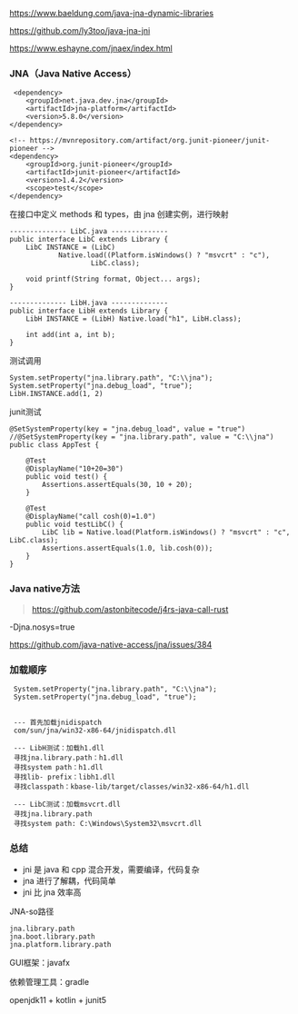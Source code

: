 https://www.baeldung.com/java-jna-dynamic-libraries

https://github.com/ly3too/java-jna-jni

https://www.eshayne.com/jnaex/index.html



### JNA（Java Native Access）

```
 <dependency>
	<groupId>net.java.dev.jna</groupId>
	<artifactId>jna-platform</artifactId>
	<version>5.8.0</version>
</dependency>

<!-- https://mvnrepository.com/artifact/org.junit-pioneer/junit-pioneer -->
<dependency>
    <groupId>org.junit-pioneer</groupId>
    <artifactId>junit-pioneer</artifactId>
    <version>1.4.2</version>
    <scope>test</scope>
</dependency>
```

在接口中定义 methods 和 types，由 jna 创建实例，进行映射

```
-------------- LibC.java --------------
public interface LibC extends Library {
    LibC INSTANCE = (LibC)
            Native.load((Platform.isWindows() ? "msvcrt" : "c"),
                    LibC.class);

    void printf(String format, Object... args);
}

-------------- LibH.java --------------
public interface LibH extends Library {
    LibH INSTANCE = (LibH) Native.load("h1", LibH.class);

    int add(int a, int b);
}
```

测试调用

```
System.setProperty("jna.library.path", "C:\\jna");
System.setProperty("jna.debug_load", "true");
LibH.INSTANCE.add(1, 2)
```

junit测试

```
@SetSystemProperty(key = "jna.debug_load", value = "true")
//@SetSystemProperty(key = "jna.library.path", value = "C:\\jna")
public class AppTest {

    @Test
    @DisplayName("10+20=30")
    public void test() {
        Assertions.assertEquals(30, 10 + 20);
    }

    @Test
    @DisplayName("call cosh(0)=1.0")
    public void testLibC() {
        LibC lib = Native.load(Platform.isWindows() ? "msvcrt" : "c", LibC.class);
        Assertions.assertEquals(1.0, lib.cosh(0));
    }
}
```



### Java native方法

> https://github.com/astonbitecode/j4rs-java-call-rust







-Djna.nosys=true

https://github.com/java-native-access/jna/issues/384



### 加载顺序

```
 System.setProperty("jna.library.path", "C:\\jna");
 System.setProperty("jna.debug_load", "true");
 
 
 --- 首先加载jnidispatch
 com/sun/jna/win32-x86-64/jnidispatch.dll
 
 --- LibH测试：加载h1.dll
 寻找jna.library.path：h1.dll
 寻找system path：h1.dll
 寻找lib- prefix：libh1.dll
 寻找classpath：kbase-lib/target/classes/win32-x86-64/h1.dll
 
 --- LibC测试：加载msvcrt.dll
 寻找jna.library.path
 寻找system path: C:\Windows\System32\msvcrt.dll
```



### 总结

* jni 是 java 和 cpp 混合开发，需要编译，代码复杂
* jna 进行了解耦，代码简单
* jni 比 jna 效率高





JNA-so路径

```
jna.library.path
jna.boot.library.path
jna.platform.library.path
```

GUI框架：javafx

依赖管理工具：gradle

openjdk11 + kotlin + junit5